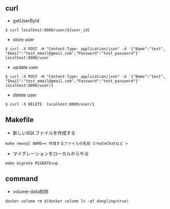 ## curl

- getUserById
```
$ curl localhost:8080/user/${user_id}
```

- store user
```
$ curl -X POST -H "Content-Type: application/json" -d '{"Name":"test", "Email":"test_email@gmail.com","Password":"test_password"}' localhost:8080/user
```

- update user
```
$ curl -X POST -H "Content-Type: application/json" -d '{"Name":"test", "Email":"test_email@gmail.com","Password":"test_password"}' localhost:8080/user/1
```

- delete user
```
$ curl -X DELETE  localhost:8080/user/1
```


## Makefile
- 新しいSQLファイルを作成する
```
make newsql NAME=< 作成するファイルの名前 CreateChatなど >
```

- マイグレーションをローカルからやる
```
make migrate MIGRATE=up
```


## command
- volume-data削除
```
docker volume rm $(docker volume ls -qf dangling=true)
```